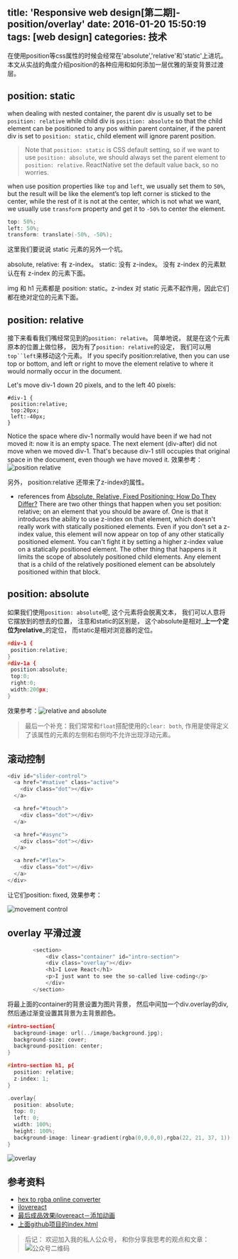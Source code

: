 title: 'Responsive web design[第二期]-position/overlay'
date: 2016-01-20 15:50:19
tags: [web design]
categories: 技术
---

在使用position等css属性的时候会经常在'absolute','relative'和'static'上进坑。 本文从实战的角度介绍position的各种应用和如何添加一层优雅的渐变背景过渡层。

<!-- more -->

## position: static

when dealing with nested container, the parent div is usually set to be `position: relative` while child div is `position: absolute` so that the child element can be positioned to any pos within parent container, if the parent div is set to `position: static`, child element will ignore parent position.

> Note that `position: static` is CSS default setting, so if we want to use `position: absolute`, we should always set the parent element to `position: relative`. ReactNative set the default value back, so no worries.

when use position properties like `top` and `left`, we usually set them to `50%`, but the result will be like the element’s top left corner is sticked to the center, while the rest of it is not at the center, which is not what we want, we usually use `transform` property and get it to `-50%` to center the element.

```c
top: 50%;
left: 50%;
transform: translate(-50%, -50%);
```

这里我们要说说 static 元素的另外一个坑。

absolute, relative: 有 z-index。
static: 没有 z-index。
没有 z-index 的元素默认在有 z-index 的元素下面。

img 和 h1 元素都是 position: static。z-index 对 static 元素不起作用，因此它们都在绝对定位的元素下面。

## position: relative

接下来看看我们嘴经常见到的`position: relative`。
简单地说， 就是在这个元素原本的位置上做位移， 因为有了`position: relative`的设定， 我们可以用`top``left`来移动这个元素。
If you specify position:relative, then you can use top or bottom, and left or right to move the element relative to where it would normally occur in the document.

Let's move div-1 down 20 pixels, and to the left 40 pixels:
```
#div-1 {
 position:relative;
 top:20px;
 left:-40px;
}
```
Notice the space where div-1 normally would have been if we had not moved it: now it is an empty space. The next element (div-after) did not move when we moved div-1. That's because div-1 still occupies that original space in the document, even though we have moved it. 效果参考：![position relative](http://ww3.sinaimg.cn/large/c5ee78b5gw1f08roukzilj20ry0lwjw8.jpg)

另外， position:relative 还带来了z-index的属性。
- references from [Absolute, Relative, Fixed Positioning: How Do They Differ?](https://css-tricks.com/absolute-relative-fixed-positioining-how-do-they-differ/)
There are two other things that happen when you set position: relative; on an element that you should be aware of. One is that it introduces the ability to use z-index on that element, which doesn't really work with statically positioned elements. Even if you don't set a z-index value, this element will now appear on top of any other statically positioned element. You can't fight it by setting a higher z-index value on a statically positioned element. The other thing that happens is it limits the scope of absolutely positioned child elements. Any element that is a child of the relatively positioned element can be absolutely positioned within that block.

## position: absolute

如果我们使用`position: absolute`呢, 这个元素将会脱离文本， 我们可以人意将它摆放到的想去的位置， 注意和static的区别是， 这个absolute是相对_**上一个定位为relative**_的定位， 而static是相对浏览器的定位。

```c
#div-1 {
 position:relative;
}
#div-1a {
 position:absolute;
 top:0;
 right:0;
 width:200px;
}
```

效果参考：![relative and absolute](http://ww4.sinaimg.cn/large/c5ee78b5gw1f08rtih4o4j20pe0iadk1.jpg)

> 最后一个补充：我们常常和`float`搭配使用的`clear: both`, 作用是使得定义了该属性的元素的左侧和右侧均不允许出现浮动元素。



## 滚动控制

```c
<div id="slider-control">
  <a href="#native" class="active">
    <div class="dot"></div>
  </a>

  <a href="#touch">
    <div class="dot"></div>
  </a>

  <a href="#async">
    <div class="dot"></div>
  </a>

  <a href="#flex">
    <div class="dot"></div>
  </a>
</div>
```

让它们position: fixed, 效果参考：

![movement control](http://ww3.sinaimg.cn/large/c5ee78b5gw1f06g8ze3fhj20yo0pw76w.jpg)



## overlay 平滑过渡

```c
        <section>
            <div class="container" id="intro-section">
            <div class="overlay"></div>
            <h1>I Love React</h1>
            <p>I just want to see the so-called live-coding</p>
            </div>
        </section>
```

将最上面的container的背景设置为图片背景， 然后中间加一个div.overlay的div, 然后通过渐变设置其背景为主背景颜色。

```c
#intro-section{
  background-image: url(../image/background.jpg);
  background-size: cover;
  background-position: center;
}

#intro-section h1, p{
  position: relative;
  z-index: 1;
}

.overlay{
  position: absolute;
  top: 0;
  left: 0;
  width: 100%;
  height: 100%;
  background-image: linear-gradient(rgba(0,0,0,0),rgba(22, 21, 37, 1));
}
```

![overlay](http://ww4.sinaimg.cn/large/c5ee78b5gw1f06lr99d5xj21kw0q47cw.jpg)

## 参考资料

- [hex to rgba online converter](http://hex2rgba.devoth.com/)
- [ilovereact](https://github.com/luckymore0520/sike-react-ilovereact)
- [最后成品效果ilovereact－添加动画](http://gugugupan.github.io/sike-react-ilovereact/)
- [上面github项目的index.html](https://github.com/gugugupan/sike-react-ilovereact/blob/master/index.html)


> 后记： 欢迎加入我的私人公众号， 和你分享我思考的观点和文章：
![公众号二维码](http://ww2.sinaimg.cn/large/c5ee78b5gw1ezbljkk2apj20by0byq3q.jpg)
